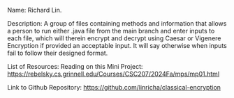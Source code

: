 Name: Richard Lin.


Description:
A group of files containing methods and information that allows a person to run either .java file from the main branch and enter inputs to each file, which will therein encrypt and decrypt using Caesar or Vigenere Encryption if provided an acceptable input. It will say otherwise when inputs fail to follow their designed format.  

List of Resources:
Reading on this Mini Project: https://rebelsky.cs.grinnell.edu/Courses/CSC207/2024Fa/mps/mp01.html

Link to Github Repository:
https://github.com/linricha/classical-encryption







